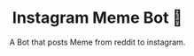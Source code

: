 <p align="center">
    <h1 align="center">Instagram Meme Bot 🤖</h1>
    <p align="center">A Bot that posts Meme from reddit to instagram.</p>
</p>